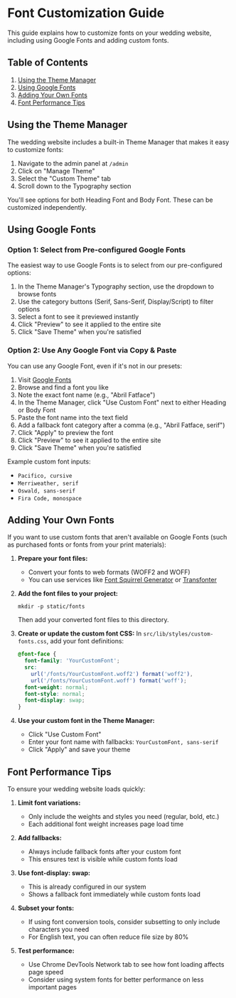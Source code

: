 # Font Customization Guide

This guide explains how to customize fonts on your wedding website, including using Google Fonts and adding custom fonts.

## Table of Contents

1. [Using the Theme Manager](#using-the-theme-manager)
2. [Using Google Fonts](#using-google-fonts)
3. [Adding Your Own Fonts](#adding-your-own-fonts)
4. [Font Performance Tips](#font-performance-tips)

## Using the Theme Manager

The wedding website includes a built-in Theme Manager that makes it easy to customize fonts:

1. Navigate to the admin panel at `/admin`
2. Click on "Manage Theme"
3. Select the "Custom Theme" tab
4. Scroll down to the Typography section

You'll see options for both Heading Font and Body Font. These can be customized independently.

## Using Google Fonts

### Option 1: Select from Pre-configured Google Fonts

The easiest way to use Google Fonts is to select from our pre-configured options:

1. In the Theme Manager's Typography section, use the dropdown to browse fonts
2. Use the category buttons (Serif, Sans-Serif, Display/Script) to filter options
3. Select a font to see it previewed instantly
4. Click "Preview" to see it applied to the entire site
5. Click "Save Theme" when you're satisfied

### Option 2: Use Any Google Font via Copy & Paste

You can use any Google Font, even if it's not in our presets:

1. Visit [Google Fonts](https://fonts.google.com/)
2. Browse and find a font you like
3. Note the exact font name (e.g., "Abril Fatface")
4. In the Theme Manager, click "Use Custom Font" next to either Heading or Body Font
5. Paste the font name into the text field
6. Add a fallback font category after a comma (e.g., "Abril Fatface, serif")
7. Click "Apply" to preview the font
8. Click "Preview" to see it applied to the entire site
9. Click "Save Theme" when you're satisfied

Example custom font inputs:

- `Pacifico, cursive`
- `Merriweather, serif`
- `Oswald, sans-serif`
- `Fira Code, monospace`

## Adding Your Own Fonts

If you want to use custom fonts that aren't available on Google Fonts (such as purchased fonts or fonts from your print materials):

1. **Prepare your font files:**

   - Convert your fonts to web formats (WOFF2 and WOFF)
   - You can use services like [Font Squirrel Generator](https://www.fontsquirrel.com/tools/webfont-generator) or [Transfonter](https://transfonter.org/)

2. **Add the font files to your project:**

   ```
   mkdir -p static/fonts
   ```

   Then add your converted font files to this directory.

3. **Create or update the custom font CSS:**
   In `src/lib/styles/custom-fonts.css`, add your font definitions:

   ```css
   @font-face {
     font-family: 'YourCustomFont';
     src:
       url('/fonts/YourCustomFont.woff2') format('woff2'),
       url('/fonts/YourCustomFont.woff') format('woff');
     font-weight: normal;
     font-style: normal;
     font-display: swap;
   }
   ```

4. **Use your custom font in the Theme Manager:**
   - Click "Use Custom Font"
   - Enter your font name with fallbacks: `YourCustomFont, sans-serif`
   - Click "Apply" and save your theme

## Font Performance Tips

To ensure your wedding website loads quickly:

1. **Limit font variations:**

   - Only include the weights and styles you need (regular, bold, etc.)
   - Each additional font weight increases page load time

2. **Add fallbacks:**

   - Always include fallback fonts after your custom font
   - This ensures text is visible while custom fonts load

3. **Use font-display: swap:**

   - This is already configured in our system
   - Shows a fallback font immediately while custom fonts load

4. **Subset your fonts:**

   - If using font conversion tools, consider subsetting to only include characters you need
   - For English text, you can often reduce file size by 80%

5. **Test performance:**
   - Use Chrome DevTools Network tab to see how font loading affects page speed
   - Consider using system fonts for better performance on less important pages
